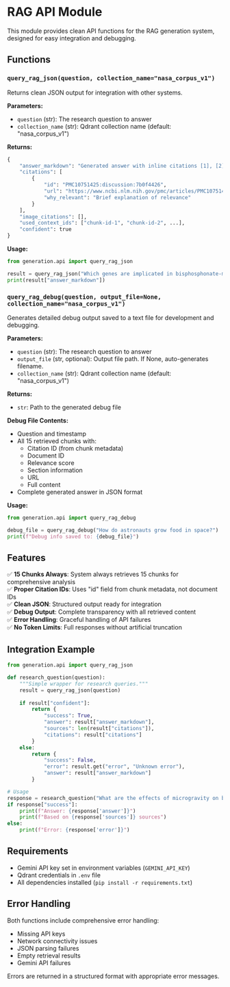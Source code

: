 # RAG API Module

This module provides clean API functions for the RAG generation system, designed for easy integration and debugging.

## Functions

### `query_rag_json(question, collection_name="nasa_corpus_v1")`

Returns clean JSON output for integration with other systems.

**Parameters:**
- `question` (str): The research question to answer
- `collection_name` (str): Qdrant collection name (default: "nasa_corpus_v1")

**Returns:**
```python
{
    "answer_markdown": "Generated answer with inline citations [1], [2]...",
    "citations": [
        {
            "id": "PMC10751425:discussion:7b0f4426",
            "url": "https://www.ncbi.nlm.nih.gov/pmc/articles/PMC10751425/",
            "why_relevant": "Brief explanation of relevance"
        }
    ],
    "image_citations": [],
    "used_context_ids": ["chunk-id-1", "chunk-id-2", ...],
    "confident": true
}
```

**Usage:**
```python
from generation.api import query_rag_json

result = query_rag_json("Which genes are implicated in bisphosphonate-mediated muscle improvements?")
print(result["answer_markdown"])
```

### `query_rag_debug(question, output_file=None, collection_name="nasa_corpus_v1")`

Generates detailed debug output saved to a text file for development and debugging.

**Parameters:**
- `question` (str): The research question to answer
- `output_file` (str, optional): Output file path. If None, auto-generates filename.
- `collection_name` (str): Qdrant collection name (default: "nasa_corpus_v1")

**Returns:**
- `str`: Path to the generated debug file

**Debug File Contents:**
- Question and timestamp
- All 15 retrieved chunks with:
  - Citation ID (from chunk metadata)
  - Document ID
  - Relevance score
  - Section information
  - URL
  - Full content
- Complete generated answer in JSON format

**Usage:**
```python
from generation.api import query_rag_debug

debug_file = query_rag_debug("How do astronauts grow food in space?")
print(f"Debug info saved to: {debug_file}")
```

## Features

✅ **15 Chunks Always**: System always retrieves 15 chunks for comprehensive analysis  
✅ **Proper Citation IDs**: Uses "id" field from chunk metadata, not document IDs  
✅ **Clean JSON**: Structured output ready for integration  
✅ **Debug Output**: Complete transparency with all retrieved content  
✅ **Error Handling**: Graceful handling of API failures  
✅ **No Token Limits**: Full responses without artificial truncation  

## Integration Example

```python
from generation.api import query_rag_json

def research_question(question):
    """Simple wrapper for research queries."""
    result = query_rag_json(question)
    
    if result["confident"]:
        return {
            "success": True,
            "answer": result["answer_markdown"],
            "sources": len(result["citations"]),
            "citations": result["citations"]
        }
    else:
        return {
            "success": False,
            "error": result.get("error", "Unknown error"),
            "answer": result["answer_markdown"]
        }

# Usage
response = research_question("What are the effects of microgravity on bone density?")
if response["success"]:
    print(f"Answer: {response['answer']}")
    print(f"Based on {response['sources']} sources")
else:
    print(f"Error: {response['error']}")
```

## Requirements

- Gemini API key set in environment variables (`GEMINI_API_KEY`)
- Qdrant credentials in `.env` file
- All dependencies installed (`pip install -r requirements.txt`)

## Error Handling

Both functions include comprehensive error handling:
- Missing API keys
- Network connectivity issues
- JSON parsing failures
- Empty retrieval results
- Gemini API failures

Errors are returned in a structured format with appropriate error messages.
